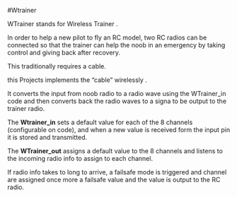 #Wtrainer


WTrainer stands for Wireless Trainer  .

In order to help a new pilot to fly an RC model, two RC radios can be connected so that the trainer can help the noob in an emergency by taking control and giving back after recovery.

This traditionally requires a cable.

this Projects implements the “cable” wirelessly .

It converts the input from noob radio to a radio wave using the WTrainer_in code and then converts back the radio waves to a signa to be output to the trainer radio.

The <B>Wtrainer_in</B> sets a default value for each of the 8 channels (configurable on code), and when a new value is received form the input pin it is stored and transmitted.

The <B>WTrainer_out</B> assigns a default value to the 8 channels and listens to the incoming radio info to assign to each channel.

If radio info takes to long to arrive, a failsafe mode is triggered and channel are assigned once more a failsafe value and the value is output to the RC radio.

